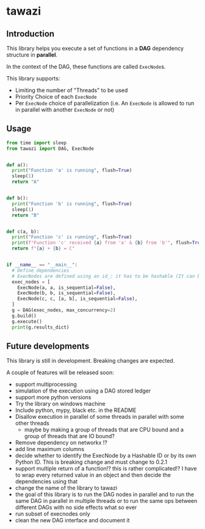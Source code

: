 # tawazi

## Introduction

<!-- put a link explaining what a DAG is-->

This library helps you execute a set of functions in a **DAG** dependency structure in **parallel**.

In the context of the DAG, these functions are called `ExecNode`s.

This library supports:
* Limiting the number of "Threads" to be used
* Priority Choice of each `ExecNode`
* Per `ExecNode` choice of parallelization (i.e. An `ExecNode` is allowed to run in parallel with another `ExecNode` or not)


## Usage

```python
from time import sleep
from tawazi import DAG, ExecNode


def a():
  print("Function 'a' is running", flush=True)
  sleep(1)
  return "A"


def b():
  print("Function 'b' is running", flush=True)
  sleep(1)
  return "B"


def c(a, b):
  print("Function 'c' is running", flush=True)
  print(f"Function 'c' received {a} from 'a' & {b} from 'b'", flush=True)
  return f"{a} + {b} = C"


if __name__ == "__main__":
  # Define dependencies
  # ExecNodes are defined using an id_: it has to be hashable (It can be the function itself)
  exec_nodes = [
    ExecNode(a, a, is_sequential=False),
    ExecNode(b, b, is_sequential=False),
    ExecNode(c, c, [a, b], is_sequential=False),
  ]
  g = DAG(exec_nodes, max_concurrency=2)
  g.build()
  g.execute()
  print(g.results_dict)
```


## Future developments
This library is still in development. Breaking changes are expected.

A couple of features will be released soon:
* support multiprocessing
* simulation of the execution using a DAG stored ledger
* support more python versions
* Try the library on windows machine
* Include python, mypy, black etc. in the README
* Disallow execution in parallel of some threads in parallel with some other threads
  * maybe by making a group of threads that are CPU bound and a group of threads that are IO bound?
* Remove dependency on networkx !?
* add line maximum columns
* decide whether to identify the ExecNode by a Hashable ID or by its own Python ID. This is breaking change and must change to 0.2.1
* support multiple return of a function!? this is rather complicated!? I have to wrap every returned value 
in an object and then decide the dependencies using that
* change the name of the library to tawazi
* the goal of this library is to run the DAG nodes in parallel and to run the same DAG in parallel in multiple threads
or to run the same ops between different DAGs with no side effects what so ever
* run subset of execnodes only
* clean the new DAG interface and document it